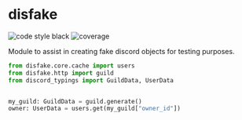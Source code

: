 # disfake

![code style black](https://img.shields.io/badge/code%20style-black-black?style=for-the-badge)
![coverage](https://img.shields.io/coveralls/github/teaishealthy/disfake?style=for-the-badge)

Module to assist in creating fake discord objects for testing purposes.

```python
from disfake.core.cache import users
from disfake.http import guild
from discord_typings import GuildData, UserData


my_guild: GuildData = guild.generate()
owner: UserData = users.get(my_guild["owner_id"])
```
